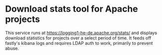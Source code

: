 # Download stats tool for Apache projects

This service runs at https://logging1-he-de.apache.org/stats/ and displays download statistics for projects over a select period of time.
It feeds off fastly's kibana logs and requires LDAP auth to work, primarily to prevent abuse.
